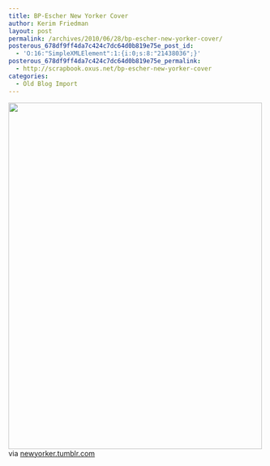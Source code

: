 ```yaml
---
title: BP-Escher New Yorker Cover
author: Kerim Friedman
layout: post
permalink: /archives/2010/06/28/bp-escher-new-yorker-cover/
posterous_678df9ff4da7c424c7dc64d0b819e75e_post_id:
  - 'O:16:"SimpleXMLElement":1:{i:0;s:8:"21438036";}'
posterous_678df9ff4da7c424c7dc64d0b819e75e_permalink:
  - http://scrapbook.oxus.net/bp-escher-new-yorker-cover
categories:
  - Old Blog Import
---
```

<div class="posterous_bookmarklet_entry">
  <img src="http://test.oxus.net/wp-content/uploads/2010/06/media_http25mediatumb_DmxBC.gif.scaled500-219x300.gif" width="500" height="684" /> 
  
  <div class="posterous_quote_citation">
    via <a href="http://newyorker.tumblr.com/post/745982200/in-this-weeks-issue-george-packer-on-the" onclick="_gaq.push(['_trackEvent', 'outbound-article', 'http://newyorker.tumblr.com/post/745982200/in-this-weeks-issue-george-packer-on-the', 'newyorker.tumblr.com']);" >newyorker.tumblr.com</a>
  


